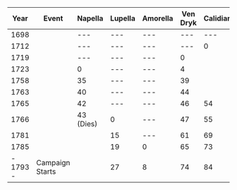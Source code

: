 | Year     | Event           | Napella   | Lupella | Amorella | Ven Dryk | Calidian | Ymerodrol | Fenian | Circe |
| -------- | --------------- | --------- | ------- | -------- | -------- | -------- | --------- | ------ | ----- |
| 1698     |                 | ---       | ---     | ---      | ---      | ---      | 0         | ---    | ---   |
| 1712     |                 | ---       | ---     | ---      | ---      | 0        | 14        | ---    | ---   |
| 1719     |                 | ---       | ---     | ---      | 0        |          |           |        |       |
| 1723     |                 | 0         | ---     | ---      | 4        |          |           | ---    | ---   |
| 1758     |                 | 35        | ---     | ---      | 39       |          |           | ---    | 0     |
| 1763     |                 | 40        | ---     | ---      | 44       |          |           | 0      | 5     |
| 1765     |                 | 42        | ---     | ---      | 46       | 54       | 68 (Dies) | 2      | 7     |
| 1766     |                 | 43 (Dies) | 0       | ---      | 47       | 55       |           | 3      | 8     |
| 1781     |                 |           | 15      | ---      | 61       | 69       |           | 18     | 23    |
| 1785     |                 |           | 19      | 0        | 65       | 73       |           | 22     | 27    |
| - 1793 - | Campaign Starts |           | 27      | 8        | 74       | 84       |           | 30     | 35    |
